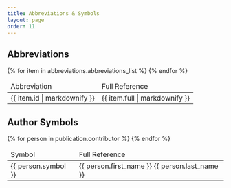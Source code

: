 ```yaml
---
title: Abbreviations & Symbols
layout: page
order: 11
---
```


## Abbreviations

<table id="abbreviations">
<thead>
  <tr><td>Abbreviation</td><td>Full Reference </td><tr>
</thead>
<tbody>
{% for item in abbreviations.abbreviations_list %}
  <tr><td>{{ item.id | markdownify }}</td><td>{{ item.full | markdownify }}</td><tr>
{% endfor %}
</tbody>
</table>

## Author Symbols

<table id="symbols">
<thead>
  <tr><td>Symbol</td><td>Full Reference </td><tr>
</thead>
<tbody>
{% for person in publication.contributor %}
  <tr><td>{{ person.symbol }}</td><td>{{ person.first_name }} {{ person.last_name }}</td><tr>
{% endfor %}
</tbody>
</table>
